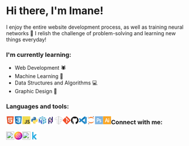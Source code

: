 # Hi there, I'm Imane! 
I enjoy the entire website development process, as well as training neural networks 🥴 I relish the challenge of problem-solving and learning new things everyday! 

### I'm currently learning: 
- Web Development 🕷️
- Machine Learning 🤖
- Data Structures and Algorithms 💻
- Graphic Design 🎀

### Languages and tools: 

<a href = "https://en.wikipedia.org/wiki/HTML5" target = "blank"><img align = "left" src = "https://github.com/devicons/devicon/blob/master/icons/html5/html5-original.svg" width = "22" height = "22"/></a>

<a href = "https://en.wikipedia.org/wiki/CSS" target = "blank"><img align = "left" src = "https://github.com/devicons/devicon/blob/master/icons/css3/css3-original.svg" width = "22" height = "22"/></a>

<a href = "https://en.wikipedia.org/wiki/JavaScript" target = "blank"><img align = "left" src = "https://github.com/devicons/devicon/blob/master/icons/javascript/javascript-original.svg" width = "22" height = "22"/></a>

<a href = "https://en.wikipedia.org/wiki/Python_(programming_language)" target = "blank"><img align = "left" src = "https://github.com/devicons/devicon/blob/master/icons/python/python-original.svg" width = "22" height = "22"/></a>

<a href = "https://en.wikipedia.org/wiki/NumPy" target = "blank"><img align = "left" src = "https://github.com/devicons/devicon/blob/master/icons/numpy/numpy-original.svg" width = "22" height = "22"/></a>

<a href = "https://en.wikipedia.org/wiki/Pandas_(software)" target = "blank"><img align = "left" src = "https://github.com/devicons/devicon/blob/master/icons/pandas/pandas-original.svg" width = "22" height = "22"/></a>

<a href = "https://en.wikipedia.org/wiki/TensorFlow-original" target = "blank"><img align = "left" src = "https://github.com/devicons/devicon/blob/master/icons/tensorflow/tensorflow-line.svg" width = "22" height = "22"/></a>

<a href = "https://en.wikipedia.org/wiki/Git" target = "blank"><img align = "left" src = "https://github.com/devicons/devicon/blob/master/icons/git/git-original.svg" width = "22" height = "22"/></a>

<a href = "https://github.com/" target = "blank"><img align = "left" src = "https://github.com/devicons/devicon/blob/master/icons/github/github-original.svg" width = "22" height = "22"/></a>

<a href = "https://en.wikipedia.org/wiki/Visual_Studio_Code" target = "blank"><img align = "left" src = "https://github.com/devicons/devicon/blob/master/icons/vscode/vscode-original.svg" width = "22" height = "22"/></a>

<a href = "https://en.wikipedia.org/wiki/Project_Jupyter" target = "blank"><img align = "left" src = "https://github.com/devicons/devicon/blob/master/icons/jupyter/jupyter-original.svg" width = "22" height = "22"/></a>

<a href = "https://en.wikipedia.org/wiki/Adobe_Photoshop" target = "blank"><img align = "left" src = "https://github.com/devicons/devicon/blob/master/icons/photoshop/photoshop-plain.svg" width = "22" height = "22"/></a>

<a href = "https://en.wikipedia.org/wiki/Adobe_Illustrator" target = "blank"><img align = "left" src = "https://github.com/devicons/devicon/blob/master/icons/illustrator/illustrator-plain.svg" width = "22" height = "22"/></a>

### Connect with me: 

<a href = "https://www.facebook.com/profile.php?id=100055507658768" target = "blank"><img align = "left" src = "https://github.com/gauravghongde/social-icons/blob/9d939e1c5b7ea4a24ac39c3e4631970c0aa1b920/PNG/Color/Facebook.png" width = "22" height = "22"/></a>

<a href = "https://www.instagram.com/oebelus/" target = "blank"><img align = "left" src = "https://github.com/oebelus/oebelus/blob/468b4eaff98e304920deffbde8547e257ae4821d/images/instagram%20(1).png" width = "22" height = "22"/></a>

<a href = "https://www.linkedin.com/in/imane-el-fadil-el-idrissi-b528b31a6/" target = "blank"><img align = "left" src = "https://github.com/gauravghongde/social-icons/blob/9d939e1c5b7ea4a24ac39c3e4631970c0aa1b920/PNG/Color/LinkedIN.png" width = "22" height = "22"/></a>

<a href = "https://www.kaggle.com/oebelus" target = "blank"><img align = "left" src = "https://github.com/oebelus/oebelus/blob/main/images/kaggle.png" width = "22" height = "22"/></a>

